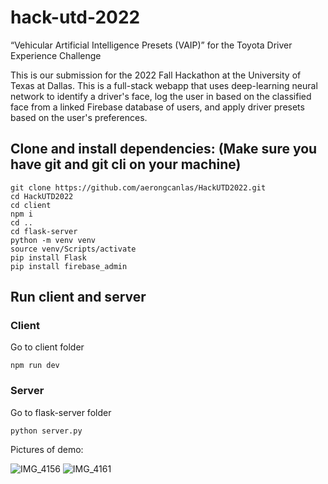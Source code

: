 # hack-utd-2022

“Vehicular Artificial Intelligence Presets (VAIP)” for the Toyota Driver Experience Challenge

This is our submission for the 2022 Fall Hackathon at the University of Texas at Dallas. This is a full-stack webapp that uses deep-learning neural network to identify a driver's face, log the user in based on the classified face from a linked Firebase database of users, and apply driver presets based on the user's preferences. 

## Clone and install dependencies: (Make sure you have git and git cli on your machine)
```
git clone https://github.com/aerongcanlas/HackUTD2022.git
cd HackUTD2022
cd client
npm i
cd .. 
cd flask-server
python -m venv venv
source venv/Scripts/activate
pip install Flask
pip install firebase_admin
```

## Run client and server
### Client
Go to client folder 
```
npm run dev
```

### Server
Go to flask-server folder
```
python server.py
```
Pictures of demo:

![IMG_4156](https://user-images.githubusercontent.com/70988841/215034863-01b0d6a0-09f9-44de-8b80-65b70629c713.jpg)
![IMG_4161](https://user-images.githubusercontent.com/70988841/215034862-8683a83a-a347-45b4-978f-f266a933a96e.jpg)

